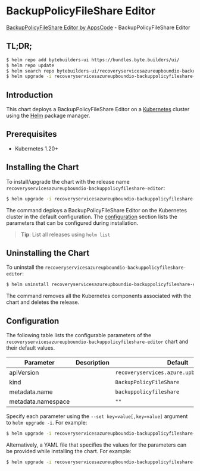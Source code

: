 # BackupPolicyFileShare Editor

[BackupPolicyFileShare Editor by AppsCode](https://byte.builders) - BackupPolicyFileShare Editor

## TL;DR;

```bash
$ helm repo add bytebuilders-ui https://bundles.byte.builders/ui/
$ helm repo update
$ helm search repo bytebuilders-ui/recoveryservicesazureupboundio-backuppolicyfileshare-editor --version=v0.4.18
$ helm upgrade -i recoveryservicesazureupboundio-backuppolicyfileshare-editor bytebuilders-ui/recoveryservicesazureupboundio-backuppolicyfileshare-editor -n default --create-namespace --version=v0.4.18
```

## Introduction

This chart deploys a BackupPolicyFileShare Editor on a [Kubernetes](http://kubernetes.io) cluster using the [Helm](https://helm.sh) package manager.

## Prerequisites

- Kubernetes 1.20+

## Installing the Chart

To install/upgrade the chart with the release name `recoveryservicesazureupboundio-backuppolicyfileshare-editor`:

```bash
$ helm upgrade -i recoveryservicesazureupboundio-backuppolicyfileshare-editor bytebuilders-ui/recoveryservicesazureupboundio-backuppolicyfileshare-editor -n default --create-namespace --version=v0.4.18
```

The command deploys a BackupPolicyFileShare Editor on the Kubernetes cluster in the default configuration. The [configuration](#configuration) section lists the parameters that can be configured during installation.

> **Tip**: List all releases using `helm list`

## Uninstalling the Chart

To uninstall the `recoveryservicesazureupboundio-backuppolicyfileshare-editor`:

```bash
$ helm uninstall recoveryservicesazureupboundio-backuppolicyfileshare-editor -n default
```

The command removes all the Kubernetes components associated with the chart and deletes the release.

## Configuration

The following table lists the configurable parameters of the `recoveryservicesazureupboundio-backuppolicyfileshare-editor` chart and their default values.

|     Parameter      | Description |                        Default                         |
|--------------------|-------------|--------------------------------------------------------|
| apiVersion         |             | <code>recoveryservices.azure.upbound.io/v1beta1</code> |
| kind               |             | <code>BackupPolicyFileShare</code>                     |
| metadata.name      |             | <code>backuppolicyfileshare</code>                     |
| metadata.namespace |             | <code>""</code>                                        |


Specify each parameter using the `--set key=value[,key=value]` argument to `helm upgrade -i`. For example:

```bash
$ helm upgrade -i recoveryservicesazureupboundio-backuppolicyfileshare-editor bytebuilders-ui/recoveryservicesazureupboundio-backuppolicyfileshare-editor -n default --create-namespace --version=v0.4.18 --set apiVersion=recoveryservices.azure.upbound.io/v1beta1
```

Alternatively, a YAML file that specifies the values for the parameters can be provided while
installing the chart. For example:

```bash
$ helm upgrade -i recoveryservicesazureupboundio-backuppolicyfileshare-editor bytebuilders-ui/recoveryservicesazureupboundio-backuppolicyfileshare-editor -n default --create-namespace --version=v0.4.18 --values values.yaml
```
